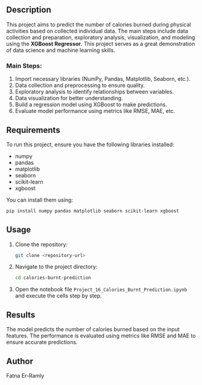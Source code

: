 ## Description 
This project aims to predict the number of calories burned during physical activities based on collected individual data. The main steps include data collection and preparation, exploratory analysis, visualization, and modeling using the **XGBoost Regressor**. This project serves as a great demonstration of data science and machine learning skills.

### Main Steps:
1. Import necessary libraries (NumPy, Pandas, Matplotlib, Seaborn, etc.).
2. Data collection and preprocessing to ensure quality.
3. Exploratory analysis to identify relationships between variables.
4. Data visualization for better understanding.
5. Build a regression model using XGBoost to make predictions.
6. Evaluate model performance using metrics like RMSE, MAE, etc.

## Requirements
To run this project, ensure you have the following libraries installed:
- numpy
- pandas
- matplotlib
- seaborn
- scikit-learn
- xgboost

You can install them using:
```bash
pip install numpy pandas matplotlib seaborn scikit-learn xgboost
```

## Usage
1. Clone the repository:
   ```bash
   git clone <repository-url>
   ```
2. Navigate to the project directory:
   ```bash
   cd calories-burnt-prediction
   ```
3. Open the notebook file `Project_16_Calories_Burnt_Prediction.ipynb` and execute the cells step by step.

## Results
The model predicts the number of calories burned based on the input features. The performance is evaluated using metrics like RMSE and MAE to ensure accurate predictions.

## Author
Fatna Er-Ramly
